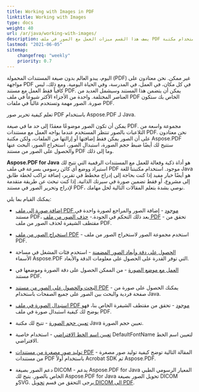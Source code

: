 ```yaml
---
title: Working with Images in PDF 
linktitle: Working with Images
type: docs
weight: 40
url: /ar/java/working-with-images/
description: يصف هذا القسم ميزات العمل مع الصور في ملف PDF باستخدام مكتبة Java.
lastmod: "2021-06-05"
sitemap:
    changefreq: "weekly"
    priority: 0.7
---
```


اليوم، يبدو العالم بدون صيغة المستندات المحمولة (PDF) غير ممكن. نحن معتادون على مواجهة PDF في كل مكان، في العمل، في المدرسة، وفي الحياة اليومية. ومع ذلك، ليس كافياً فقط العمل مع مستند PDF. يمكن أن يتضمن هذا المستند وسيشمل العديد من العناصر المختلفة. واحدة من الأجزاء الأكثر شيوعاً في ملف PDF الخاص بك ستكون صورة. الصور مهمة وتستخدم غالباً في ملفات PDF.

تعلم كيفية تحرير صور PDF باستخدام Aspose.PDF لـ Java.

يمكن أن تكون الصور موضوعًا معقدًا إلى حد ما في صيغة PDF.
 مجموعة واسعة من التلاعبات بالصور تنتظر المستخدم عندما يواجه العمل مع مستندات PDF. نحن معتادون على أن الصور يمكن فقط إضافتها أو إزالتها من الملفات، ولكن مكتبة Aspose.PDF ستتيح لك أيضًا ضبط حجم الصورة، استبدال الصور، استخراج الصور، البحث عنها والحصول على الصور من مستند PDF وما إلى ذلك.

**Aspose.PDF for Java** هو أداة ذكية وفعالة للعمل مع المستندات الرقمية التي تتيح لك استيراد ووضع أي كائن رسومي بسرعة في ملف PDF موجود. استخدام مكتبتنا للغة Java هو أيضًا خيار مفيد إذا كنت بحاجة إلى إدراج مخطط في تقرير، إضافة تراكب لخطة طابق إلى مشروع، أو فقط تضمين صورة في سيرتك الذاتية. إذا كنت تبحث عن طريقة متقدمة لإدراج وتحرير الصور في مستند PDF، نوصي بشدة
بتعلم المقالات التالية لحل مهامك.

يمكنك القيام بما يلي:

- [إضافة صورة إلى ملف PDF موجود](/pdf/ar/java/add-image-to-existing-pdf-file/) - إضافة الصور والمراجع لصورة واحدة في مستند PDF، بعد ذلك التحكم في الجودة.- [حذف الصور من ملف PDF](/pdf/ar/java/delete-images-from-pdf-file/) - تحقق من مقتطف الشيفرة لحذف الصور من ملف PDF.  
- [استخراج الصور من ملف PDF](/pdf/ar/java/extract-images-from-pdf-file/) - استخدم مجموعة الصور لاستخراج الصور من ملف PDF.  
- [الحصول على دقة وأبعاد الصور المضمنة](/pdf/ar/java/get-resolution-and-dimensions-of-embedded-images/) - استخدم فئات المشغل في مساحة الأسماء Aspose.PDF التي توفر القدرة على الحصول على معلومات الدقة والأبعاد.  
- [العمل مع موضع الصورة](/pdf/ar/java/working-with-image-placement/) - من الممكن الحصول على دقة الصورة وموضعها في مستند PDF.  
- [البحث والحصول على الصور من مستند PDF](/pdf/ar/java/search-and-get-images-from-pdf-document/) - يمكنك الحصول على صورة من صفحة فردية والبحث بين الصور على جميع الصفحات باستخدام Java.  
- [استبدال الصورة في ملف PDF موجود](/pdf/ar/java/replace-image-in-existing-pdf-file/) - تحقق من مقتطف الشيفرة الخاص بنا، فهو يوضح لك كيفية استبدال صورة في ملف PDF.  

- [تعيين حجم الصورة](/pdf/ar/java/set-image-size/) - تتيح لك مكتبة Java تعيين حجم الصورة.
- [تعيين اسم الخط الافتراضي](/pdf/ar/java/set-default-font-name/) - استخدام خاصية DefaultFontName لتعيين اسم الخط الافتراضي.
- [توليد صور مصغرة من مستندات PDF](/pdf/ar/java/generate-thumbnail-images-from-pdf-documents/) - المقالة التالية توضح كيفية توليد صور مصغرة من مستندات PDF باستخدام أولاً Acrobat SDK ثم Aspose.PDF.
- دعم الصور بصيغة DICOM - يدعم Aspose.PDF for Java المعيار الرسومي الطبي الخاص بالصور. يتيح لك Aspose.PDF for Java تحويل الصور بصيغة DICOM وSVG. يرجى التحقق من قسم [تحويل DICOM إلى PDF](/pdf/ar/java/convert-dicom-to-pdf/).